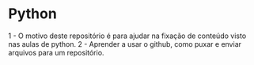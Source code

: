 # Python
1 - O motivo deste repositório é para ajudar na fixação de conteúdo visto nas aulas de python.
2 - Aprender a usar o github, como puxar e enviar arquivos para um repositório.
